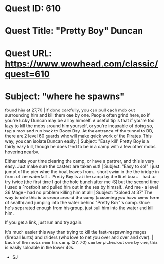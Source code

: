 # Quest ID: 610
# Quest Title: "Pretty Boy" Duncan
# Quest URL: https://www.wowhead.com/classic/quest=610
# Subject: "where he spawns"
found him at 27,70 | If done carefully, you can pull each mob out surrounding him and kill them one by one.
People often grind here, so if you're lucky Duncan may be all by himself.
A useful tip is that if you're too lazy to kill the mobs around him yourself, or you're incapable of doing so, tag a mob and run back to Booty Bay. At the entrance of the tunnel to BB, there are 2 level 60 guards who will make quick work of the Pirates. This way, you can isolate Duncan easily. | Subject: "Easy kill"
Pretty Boy is a fairly easy kill, though he does tend to be in a camp with a few other mobs hovering nearby.

Either take your time clearing the camp, or have a partner, and this is very easy. Just make sure the casters are taken out! | Subject: "Easy to do!"
I just jumpt of the pier whre the boat leaves from..  short swim in the the bridge in front of the waterfall...  Pretty Boy is at the camp by the littel boat.  I had to try twice (the first time I got the hole bunch after me :S) but the second time I used a Frostbolt and pulled him out in the sea by himself..
And me - a level 36 Mage - had no problem killing him at all! | Subject: "Soloed at 37"
The way to solo this is to creep around the camp (assuming you have some form of sealth) and jumping into the water behind "Pretty Boy"'s camp. Once he's separated enough from his group, just pull him into the water and kill him.

If you get a link, just run and try again.

It's much easier this way than trying to kill the fast-respawning mages (fireball hurts) and raiders (who love to net you over and over and over). | Each of the mobs near his camp (27, 70) can be picked out one by one, this is easily soloable in the lower 40s.

- SJ